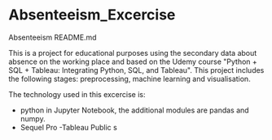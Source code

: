 # Absenteeism_Excercise

Absenteeism README.md

This is a project for educational purposes using the secondary data about absence on the working place and based on the Udemy course "Python + SQL + Tableau: Integrating Python, SQL, and Tableau". This project includes the following stages: preprocessing, machine learning and visualisation. 

The technology used in this excercise is:
- python in Jupyter Notebook, the additional modules are pandas and numpy.
- Sequel Pro
-Tableau Public
s
